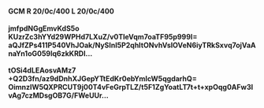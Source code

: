 #### GCM R 20/0c/400 L 20/0c/400
**jmfpdNGgEmvKdS5o**<br/>**KUzrZc3hYYd29WPHd7LXuZ/v0TleVqm7oaTF95p999I=**<br/>**aQJfZPs411P540VhJOak/NySInl5P2qhItONvhVslOVeN6iyTRkSxvq7ojVaAnaYn1oG059lq6zkKRDl...**<br/><br/>
**tOSi4dLEAosvAMz7**<br/>**+Q2D3fn/az9dDnhXJGepYTtEdKr0ebYmIcW5qgdarhQ=**<br/>**OimnzlW5QXPRCUT9j00T4vFeGrpTLZ/t5F1ZgYoatLT7t+t+xpOqg0AFw3lvAg7czMDsgOB7G/FWeUUr...**